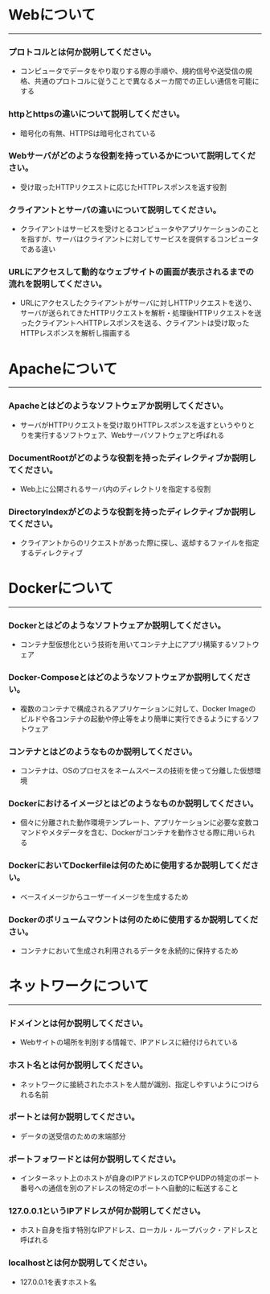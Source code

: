 # Webについて
---
### プロトコルとは何か説明してください。
- コンピュータでデータをやり取りする際の手順や、規約信号や送受信の規格、共通のプロトコルに従うことで異なるメーカ間での正しい通信を可能にする


### httpとhttpsの違いについて説明してください。
- 暗号化の有無、HTTPSは暗号化されている


### Webサーバがどのような役割を持っているかについて説明してください。
- 受け取ったHTTPリクエストに応じたHTTPレスポンスを返す役割


### クライアントとサーバの違いについて説明してください。
- クライアントはサービスを受けとるコンピュータやアプリケーションのことを指すが、サーバはクライアントに対してサービスを提供するコンピュータである違い


### URLにアクセスして動的なウェブサイトの画面が表示されるまでの流れを説明してください。
- URLにアクセスしたクライアントがサーバに対しHTTPリクエストを送り、サーバが送られてきたHTTPリクエストを解析・処理後HTTPリクエストを送ったクライアントへHTTPレスポンスを送る、クライアントは受け取ったHTTPレスポンスを解析し描画する


# Apacheについて
---
### Apacheとはどのようなソフトウェアか説明してください。
- サーバがHTTPリクエストを受け取りHTTPレスポンスを返すというやりとりを実行するソフトウェア、Webサーバソフトウェアと呼ばれる


### DocumentRootがどのような役割を持ったディレクティブか説明してください。
- Web上に公開されるサーバ内のディレクトリを指定する役割


### DirectoryIndexがどのような役割を持ったディレクティブか説明してください。
- クライアントからのリクエストがあった際に探し、返却するファイルを指定するディレクティブ




# Dockerについて
---
### Dockerとはどのようなソフトウェアか説明してください。
- コンテナ型仮想化という技術を用いてコンテナ上にアプリ構築するソフトウェア


### Docker-Composeとはどのようなソフトウェアか説明してください。
- 複数のコンテナで構成されるアプリケーションに対して、Docker Imageのビルドや各コンテナの起動や停止等をより簡単に実行できるようにするソフトウェア


### コンテナとはどのようなものか説明してください。
- コンテナは、OSのプロセスをネームスペースの技術を使って分離した仮想環境


### Dockerにおけるイメージとはどのようなものか説明してください。
  - 個々に分離された動作環境テンプレート、アプリケーションに必要な変数コマンドやメタデータを含む、Dockerがコンテナを動作させる際に用いられる


### DockerにおいてDockerfileは何のために使用するか説明してください。
- ベースイメージからユーザーイメージを生成するため


### Dockerのボリュームマウントは何のために使用するか説明してください。
- コンテナにおいて生成され利用されるデータを永続的に保持するため



# ネットワークについて
---
### ドメインとは何か説明してください。
- Webサイトの場所を判別する情報で、IPアドレスに紐付けられている


### ホスト名とは何か説明してください。
- ネットワークに接続されたホストを人間が識別、指定しやすいようにつけられる名前


### ポートとは何か説明してください。
- データの送受信のための末端部分


### ポートフォワードとは何か説明してください。
- インターネット上のホストが自身のIPアドレスのTCPやUDPの特定のポート番号への通信を別のアドレスの特定のポートへ自動的に転送すること


### 127.0.0.1というIPアドレスが何か説明してください。
- ホスト自身を指す特別なIPアドレス、ローカル・ループバック・アドレスと呼ばれる


### localhostとは何か説明してください。
- 127.0.0.1を表すホスト名



